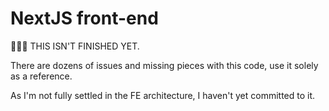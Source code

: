 # NextJS front-end

🚨🚨🚨 THIS ISN'T FINISHED YET.

There are dozens of issues and missing pieces with this code, use it solely as a reference.

As I'm not fully settled in the FE architecture, I haven't yet committed to it.
